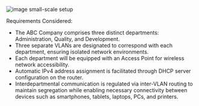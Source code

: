 ![image](https://github.com/AlankrithaS/Data-communication-network/assets/109807524/c24488e4-574a-4199-ac65-10be2d185979)
small-scale setup 


Requirements Considered:

- The ABC Company comprises three distinct departments: Administration, Quality, and Development.
- Three separate VLANs are designated to correspond with each department, ensuring isolated network environments.
- Each department will be equipped with an Access Point for wireless network accessibility.
- Automatic IPv4 address assignment is facilitated through DHCP server configuration on the router.
- Interdepartmental communication is regulated via inter-VLAN routing to maintain segregation while enabling necessary connectivity between devices such as smartphones, tablets, laptops, PCs, and printers.
